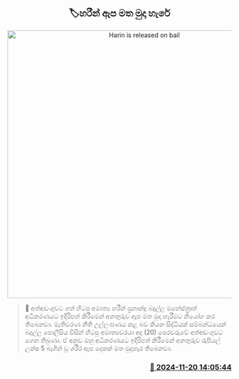 <p align='center'><b><h2 align='center' title='Harin is released on bail'>🏷හරීන් ඇප මත මුදා හැ​රේ</h2></b></p>
<p align='center'><img src='https://helakuru.sgp1.cdn.digitaloceanspaces.com/esana/images/lib/harin-fdo-arrest.jpg' width='600' alt='Harin is released on bail'></p>

>📝 අත්අඩංගුවට ගත් හිටපු අමාත්‍ය හරීන් ප්‍රනාන්දු බදුල්ල මහේස්ත්‍රාත් අධිකරණයට ඉදිරිපත් කිරීමෙන් අනතුරුව ඇප මත මුදා හැරීමට නියෝග කර තිබෙනවා.
මැතිවරණ නීති උල්ලංඝණය කළ බව කියන සිද්ධියක් සම්බන්ධයෙන් බදුල්ල පොලීසිය විසින් හිටපු අමාත්‍යවරයා අද (20) පෙරවරුවේ අත්අඩංගුවට ගෙන තිබුණා.
ඒ අනුව ඔහු අධිකරණයට ඉදිරිපත් කිරීමෙන් අනතුරුව රුපියල් ලක්ෂ 5 බැගින් වූ ශරීර ඇප දෙකක් මත මුදාහැර තිබෙනවා.


<h3 align='right'><a href='https://www.helakuru.lk/esana/p/105283/'>📅 2024-11-20 14:05:44</a></h3>
